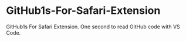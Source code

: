 # GitHub1s-For-Safari-Extension
GitHub1s For Safari Extension. One second to read GitHub code with VS Code.
